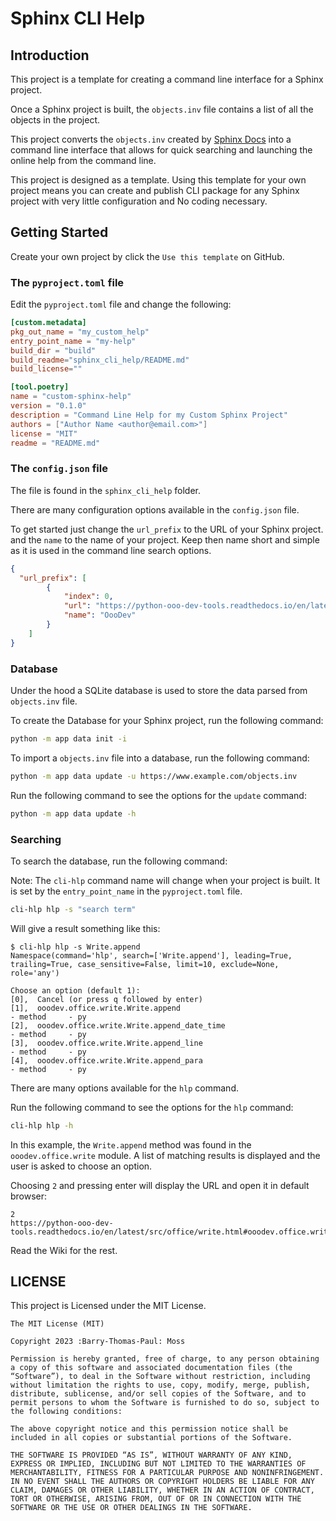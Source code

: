 # Sphinx CLI Help

## Introduction

This project is a template for creating a command line interface for a Sphinx project.

Once a Sphinx project is built, the `objects.inv` file contains a list of all the objects in the project.

This project converts the `objects.inv` created by [Sphinx Docs](https://www.sphinx-doc.org) into a command line interface that allows for quick searching and launching the online help from the command line.


This project is designed as a template.
Using this template for your own project means you can create and publish CLI package for any Sphinx project with very little configuration and No coding necessary.

## Getting Started

Create your own project by click the `Use this template` on GitHub.

### The `pyproject.toml` file

Edit the `pyproject.toml` file and change the following:

```toml
[custom.metadata]
pkg_out_name = "my_custom_help"
entry_point_name = "my-help"
build_dir = "build"
build_readme="sphinx_cli_help/README.md"
build_license=""

[tool.poetry]
name = "custom-sphinx-help"
version = "0.1.0"
description = "Command Line Help for my Custom Sphinx Project"
authors = ["Author Name <author@email.com>"]
license = "MIT"
readme = "README.md"
```

### The `config.json` file

The file is found in the `sphinx_cli_help` folder.

There are many configuration options available in the `config.json` file.

To get started just change the `url_prefix` to the URL of your Sphinx project. and the `name` to the name of your project. Keep then name short and simple as it is used in the command line search options.

```json
{
  "url_prefix": [
        {
            "index": 0,
            "url": "https://python-ooo-dev-tools.readthedocs.io/en/latest/",
            "name": "OooDev"
        }
    ]
}
```

### Database

Under the hood a SQLite database is used to store the data parsed from `objects.inv` file.

To create the Database for your Sphinx project, run the following command:

```bash
python -m app data init -i
```

To import a `objects.inv` file into a database, run the following command:

```bash
python -m app data update -u https://www.example.com/objects.inv
```

Run the following command to see the options for the `update` command:

```bash
python -m app data update -h
```

### Searching

To search the database, run the following command:

Note: The `cli-hlp` command name will change when your project is built.
It is set by the `entry_point_name` in the `pyproject.toml` file.

```bash
cli-hlp hlp -s "search term"
```

Will give a result something like this:

```text
$ cli-hlp hlp -s Write.append
Namespace(command='hlp', search=['Write.append'], leading=True, trailing=True, case_sensitive=False, limit=10, exclude=None, role='any')

Choose an option (default 1):
[0],  Cancel (or press q followed by enter)
[1],  ooodev.office.write.Write.append                                 - method     - py
[2],  ooodev.office.write.Write.append_date_time                       - method     - py
[3],  ooodev.office.write.Write.append_line                            - method     - py
[4],  ooodev.office.write.Write.append_para                            - method     - py
```

There are many options available for the `hlp` command.

Run the following command to see the options for the `hlp` command:

```bash
cli-hlp hlp -h
```


In this example, the `Write.append` method was found in the `ooodev.office.write` module.
A list of matching results is displayed and the user is asked to choose an option.

Choosing `2` and pressing enter will display the URL and open it in default browser:

 ```text
 2
https://python-ooo-dev-tools.readthedocs.io/en/latest/src/office/write.html#ooodev.office.write.Write.append_date_time
 ```

Read the Wiki for the rest.

## LICENSE

This project is Licensed under the MIT License.

```text
The MIT License (MIT)

Copyright 2023 :Barry-Thomas-Paul: Moss

Permission is hereby granted, free of charge, to any person obtaining a copy of this software and associated documentation files (the “Software”), to deal in the Software without restriction, including without limitation the rights to use, copy, modify, merge, publish, distribute, sublicense, and/or sell copies of the Software, and to permit persons to whom the Software is furnished to do so, subject to the following conditions:

The above copyright notice and this permission notice shall be included in all copies or substantial portions of the Software.

THE SOFTWARE IS PROVIDED “AS IS”, WITHOUT WARRANTY OF ANY KIND, EXPRESS OR IMPLIED, INCLUDING BUT NOT LIMITED TO THE WARRANTIES OF MERCHANTABILITY, FITNESS FOR A PARTICULAR PURPOSE AND NONINFRINGEMENT. IN NO EVENT SHALL THE AUTHORS OR COPYRIGHT HOLDERS BE LIABLE FOR ANY CLAIM, DAMAGES OR OTHER LIABILITY, WHETHER IN AN ACTION OF CONTRACT, TORT OR OTHERWISE, ARISING FROM, OUT OF OR IN CONNECTION WITH THE SOFTWARE OR THE USE OR OTHER DEALINGS IN THE SOFTWARE.
```
